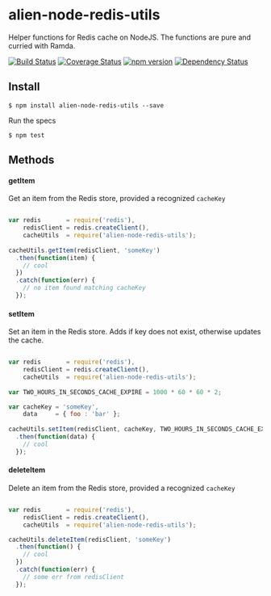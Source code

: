 # alien-node-redis-utils
Helper functions for Redis cache on NodeJS. The functions are pure and curried with Ramda.

[![Build Status](https://travis-ci.org/AlienCreations/alien-node-redis-utils.svg?branch=master)](https://travis-ci.org/AlienCreations/alien-node-redis-utils) [![Coverage Status](https://coveralls.io/repos/AlienCreations/alien-node-redis-utils/badge.svg?branch=master&service=github)](https://coveralls.io/github/AlienCreations/alien-node-redis-utils?branch=master) [![npm version](http://img.shields.io/npm/v/alien-node-redis-utils.svg)](https://npmjs.org/package/alien-node-redis-utils) [![Dependency Status](https://david-dm.org/AlienCreations/alien-node-redis-utils.svg)](https://david-dm.org/AlienCreations/alien-node-redis-utils)

## Install

```
$ npm install alien-node-redis-utils --save
```

Run the specs

```
$ npm test
```

## Methods

#### getItem
Get an item from the Redis store, provided a recognized `cacheKey`

```js

var redis       = require('redis'),
    redisClient = redis.createClient(),
    cacheUtils  = require('alien-node-redis-utils');
    
cacheUtils.getItem(redisClient, 'someKey')
  .then(function(item) {
    // cool
  })
  .catch(function(err) {
    // no item found matching cacheKey
  });

```

#### setItem
Set an item in the Redis store. Adds if key does not exist, otherwise updates the cache.

```js

var redis       = require('redis'),
    redisClient = redis.createClient(),
    cacheUtils  = require('alien-node-redis-utils');
    
var TWO_HOURS_IN_SECONDS_CACHE_EXPIRE = 1000 * 60 * 60 * 2;

var cacheKey = 'someKey', 
    data     = { foo : 'bar' };
    
cacheUtils.setItem(redisClient, cacheKey, TWO_HOURS_IN_SECONDS_CACHE_EXPIRE, data);
  .then(function(data) {
    // cool
  });

```

#### deleteItem
Delete an item from the Redis store, provided a recognized `cacheKey`

```js

var redis       = require('redis'),
    redisClient = redis.createClient(),
    cacheUtils  = require('alien-node-redis-utils');

cacheUtils.deleteItem(redisClient, 'someKey')
  .then(function() {
    // cool
  })
  .catch(function(err) {
    // some err from redisClient
  });

```
